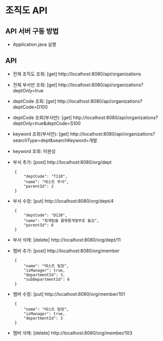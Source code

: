 # 조직도 API

## API 서버 구동 방법
- Application.java 실행

## API
- 전제 조직도 조회: [get] http://localhost:8080/api/organizations
- 전체 부서만 조회: [get] http://localhost:8080/api/organizations?deptOnly=true
- deptCode 조회: [get] http://localhost:8080/api/organizations?deptCode=D100
- deptCode 조회(부서만): [get] http://localhost:8080/api/organizations?deptOnly=true&deptCode=S100
- keyword 조회(부서만): [get] http://localhost:8080/api/organizations?searchType=dept&searchKeyword=개발
- keyword 조회: 미완성


- 부서 추가: [post] http://localhost:8080/org/dept
```
    {
        "deptCode": "T110",
        "name": "테스트 부서",
        "parentId": 2
    }
```
- 부서 수정: [put] http://localhost:8080/org/dept/4
```
    {
        "deptCode": "D120",
        "name": "회계팀을 플랫폼개발부로 옮김",
        "parentId": 6
    }
```
- 부서 삭제: [delete] http://localhost:8080/org/dept/11


- 멤버 추가: [post] http://localhost:8080/org/member
```
    {
        "name": "테스트 팀장",
        "isManager": true,
        "departmentId": 3,
        "subDepartmentId": 6
    }
```
- 멤버 수정: [put] http://localhost:8080/org/member/101
```
    {
        "name": "테스트 팀장",
        "isManager": true,
        "departmentId": 3
    }
```
- 멤버 삭제: [delete] http://localhost:8080/org/member/103